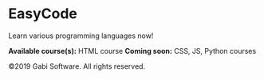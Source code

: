 # EasyCode
Learn various programming languages now!

**Available course(s):** HTML course
**Coming soon:** CSS, JS, Python courses

©2019 Gabi Software. All rights reserved.
